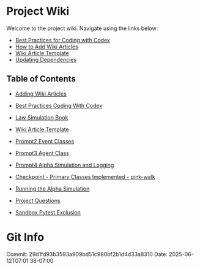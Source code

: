 # Project Wiki

Welcome to the project wiki. Navigate using the links below:

- [Best Practices for Coding with Codex](main_notes_best_practices_coding_with_codex.md)
- [How to Add Wiki Articles](main_notes_adding_wiki_articles.md)
- [Wiki Article Template](main_notes_wiki_article_template.md)
- [Updating Dependencies](updating_dependencies.md)

## Table of Contents

- [Adding Wiki Articles](main_notes_adding_wiki_articles.md)
- [Best Practices Coding With Codex](main_notes_best_practices_coding_with_codex.md)
- [Law Simulation Book](law_simulation_book.md)
- [Wiki Article Template](main_notes_wiki_article_template.md)
- [Prompt2 Event Classes](prompt2_event_classes.md)
- [Prompt3 Agent Class](prompt3_agent_class.md)
- [Prompt4 Alpha Simulation and Logging](prompt4_implement_alpha_sim.md)
- [Checkpoint - Primary Classes Implemented - pink-walk](main_notes_checkpoint_prim_classes.md)
- [Running the Alpha Simulation](alpha_sim_usage.md)

- [Project Questions](project_questions_orange.md)
- [Sandbox Pytest Exclusion](aberrant-prize-47d02ecb.md)
# Git Info
Commit: 29d1fd93b3593a909bd51c980bf2b1d4d33a8310
Date: 2025-06-12T07:01:38-07:00

